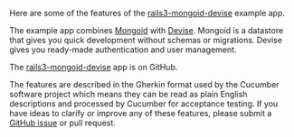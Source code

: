Here are some of the features of the [rails3-mongoid-devise](https://github.com/fortuity/rails3-mongoid-devise) example app.

The example app combines [Mongoid](http://mongoid.org/) with [Devise](http://github.com/plataformatec/devise). Mongoid is a datastore that gives you quick development without schemas or migrations. Devise gives you ready-made authentication and user management.

The [rails3-mongoid-devise](https://github.com/fortuity/rails3-mongoid-devise) app is on GitHub.

The features are described in the Gherkin format used by the Cucumber software project which means they can be read as plain English descriptions and processed by Cucumber for acceptance testing. If you have ideas to clarify or improve any of these features, please submit a [GitHub issue](http://github.com/fortuity/rails3-mongoid-devise/issues) or pull request.
